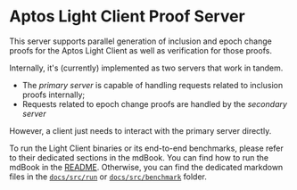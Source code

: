 # Aptos Light Client Proof Server

This server supports parallel generation of inclusion and epoch change proofs for the Aptos Light Client as well as
verification for those proofs.

Internally, it's (currently) implemented as two servers that work in tandem.

* The *primary server* is capable of handling requests related to inclusion proofs internally;
* Requests related to epoch change proofs are handled by the *secondary server*

However, a client just needs to interact with the primary server directly.

To run the Light Client binaries or its end-to-end benchmarks, please refer to their dedicated sections in the mdBook.
You can find how to run the mdBook in the [README](../README.md). Otherwise, you can find the dedicated markdown files
in
the [`docs/src/run`](../docs/src/run/overview.md) or [`docs/src/benchmark`](../docs/src/benchmark/overview.md)
folder.